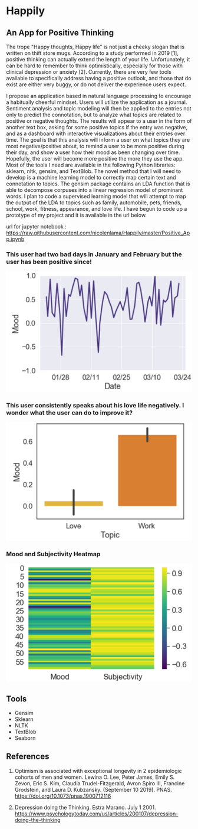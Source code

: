 # Happily
## An App for Positive Thinking

  The trope "Happy thoughts, Happy life" is not just a cheeky slogan that is written on thift store mugs. 
  According to a study performed in 2019 [1], positive thinking can actually extend the length of your life. 
  Unfortunately, it can be hard to remember to think optimistically, especially for those with clinical depression or anxiety [2]. 
  Currently, there are very few tools available to specifically address having a positive outlook, and those that do exist 
  are either very buggy, or do not deliver the experience users expect.
  
  I propose an application based in natural language processing to encourage a habitually cheerful mindset.
  Users will utilize the application as a journal. Sentiment analysis and topic modeling will then be applied
  to the entries not only to predict the connotation, but to analyze what topics are related to positive or negative thoughts.
  The results will appear to a user in the form of another text box, asking for some positive topics if the entry was negative,
  and as a dashboard with interactive visualizations about their entries over time.  The goal is that this analysis
  will inform a user on what topics they are most negative/positive about, to remind a user to be more positive during their
  day, and show a user how their mood as been changing over time. Hopefully, the user will become more positive the more they 
  use the app. Most of the tools I need are available in the following Python libraries: sklearn, nltk, gensim, and TextBlob. 
  The novel method that I will need to develop is a machine learning model to correctly map certain text and connotation to topics. 
  The gensim package contains an LDA function that is able to decompose corpuses into a linear regression model of prominant words. 
  I plan to code a supervised learning model that will attempt to map the output of the LDA to topics such as family, 
  automobile, pets, friends, school, work, fitness, appearance, and love life. I have begun to code up a prototype of my project
  and it is available in the url below. 

url for jupyter notebook : https://raw.githubusercontent.com/nicolenlama/Happily/master/Positive_App.ipynb

### This user had two bad days in January and February but the user has been positive since!
![alt text](https://github.com/nicolenlama/Happily/blob/master/Images/MoodVsTime.png "Mood over Time")

### This user consistently speaks about his love life negatively. I wonder what the user can do to improve it?
![alt text](https://github.com/nicolenlama/Happily/blob/master/Images/TopicsMood.png "Mood and Topics")

### Mood and Subjectivity Heatmap
![alt text](https://github.com/nicolenlama/Happily/blob/master/Images/MoodSubjectivityHeatMap.png "Mood and Subjectivity")

## Tools
* Gensim
* Sklearn
* NLTK
* TextBlob
* Seaborn


## References
1. Optimism is associated with exceptional longevity in 2 epidemiologic cohorts of men and women. 
Lewina O. Lee, Peter James, Emily S. Zevon, Eric S. Kim, Claudia Trudel-Fitzgerald, Avron Spiro III, 
Francine Grodstein, and Laura D. Kubzansky. (September 10 2019). PNAS. https://doi.org/10.1073/pnas.1900712116

2. Depression doing the Thinking. Estra Marano. July 1 2001. 
https://www.psychologytoday.com/us/articles/200107/depression-doing-the-thinking

